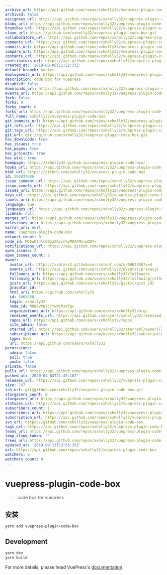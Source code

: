 ```yaml
---
archive_url: https://api.github.com/repos/xxholly32/vuepress-plugin-code-box/{archive_format}{/ref}
archived: false
assignees_url: https://api.github.com/repos/xxholly32/vuepress-plugin-code-box/assignees{/user}
blobs_url: https://api.github.com/repos/xxholly32/vuepress-plugin-code-box/git/blobs{/sha}
branches_url: https://api.github.com/repos/xxholly32/vuepress-plugin-code-box/branches{/branch}
clone_url: https://github.com/xxholly32/vuepress-plugin-code-box.git
collaborators_url: https://api.github.com/repos/xxholly32/vuepress-plugin-code-box/collaborators{/collaborator}
comments_url: https://api.github.com/repos/xxholly32/vuepress-plugin-code-box/comments{/number}
commits_url: https://api.github.com/repos/xxholly32/vuepress-plugin-code-box/commits{/sha}
compare_url: https://api.github.com/repos/xxholly32/vuepress-plugin-code-box/compare/{base}...{head}
contents_url: https://api.github.com/repos/xxholly32/vuepress-plugin-code-box/contents/{+path}
contributors_url: https://api.github.com/repos/xxholly32/vuepress-plugin-code-box/contributors
created_at: '2019-08-06T11:22:33Z'
default_branch: master
deployments_url: https://api.github.com/repos/xxholly32/vuepress-plugin-code-box/deployments
description: code box for vuepress
disabled: false
downloads_url: https://api.github.com/repos/xxholly32/vuepress-plugin-code-box/downloads
events_url: https://api.github.com/repos/xxholly32/vuepress-plugin-code-box/events
fork: false
forks: 0
forks_count: 0
forks_url: https://api.github.com/repos/xxholly32/vuepress-plugin-code-box/forks
full_name: xxholly32/vuepress-plugin-code-box
git_commits_url: https://api.github.com/repos/xxholly32/vuepress-plugin-code-box/git/commits{/sha}
git_refs_url: https://api.github.com/repos/xxholly32/vuepress-plugin-code-box/git/refs{/sha}
git_tags_url: https://api.github.com/repos/xxholly32/vuepress-plugin-code-box/git/tags{/sha}
git_url: git://github.com/xxholly32/vuepress-plugin-code-box.git
has_downloads: true
has_issues: true
has_pages: true
has_projects: true
has_wiki: true
homepage: https://xxholly32.github.io/vuepress-plugin-code-box/
hooks_url: https://api.github.com/repos/xxholly32/vuepress-plugin-code-box/hooks
html_url: https://github.com/xxholly32/vuepress-plugin-code-box
id: 200837086
issue_comment_url: https://api.github.com/repos/xxholly32/vuepress-plugin-code-box/issues/comments{/number}
issue_events_url: https://api.github.com/repos/xxholly32/vuepress-plugin-code-box/issues/events{/number}
issues_url: https://api.github.com/repos/xxholly32/vuepress-plugin-code-box/issues{/number}
keys_url: https://api.github.com/repos/xxholly32/vuepress-plugin-code-box/keys{/key_id}
labels_url: https://api.github.com/repos/xxholly32/vuepress-plugin-code-box/labels{/name}
language: Vue
languages_url: https://api.github.com/repos/xxholly32/vuepress-plugin-code-box/languages
license: null
merges_url: https://api.github.com/repos/xxholly32/vuepress-plugin-code-box/merges
milestones_url: https://api.github.com/repos/xxholly32/vuepress-plugin-code-box/milestones{/number}
mirror_url: null
name: vuepress-plugin-code-box
network_count: 0
node_id: MDEwOlJlcG9zaXRvcnkyMDA4MzcwODY=
notifications_url: https://api.github.com/repos/xxholly32/vuepress-plugin-code-box/notifications{?since,all,participating}
open_issues: 2
open_issues_count: 2
owner:
  avatar_url: https://avatars2.githubusercontent.com/u/6063358?v=4
  events_url: https://api.github.com/users/xxholly32/events{/privacy}
  followers_url: https://api.github.com/users/xxholly32/followers
  following_url: https://api.github.com/users/xxholly32/following{/other_user}
  gists_url: https://api.github.com/users/xxholly32/gists{/gist_id}
  gravatar_id: ''
  html_url: https://github.com/xxholly32
  id: 6063358
  login: xxholly32
  node_id: MDQ6VXNlcjYwNjMzNTg=
  organizations_url: https://api.github.com/users/xxholly32/orgs
  received_events_url: https://api.github.com/users/xxholly32/received_events
  repos_url: https://api.github.com/users/xxholly32/repos
  site_admin: false
  starred_url: https://api.github.com/users/xxholly32/starred{/owner}{/repo}
  subscriptions_url: https://api.github.com/users/xxholly32/subscriptions
  type: User
  url: https://api.github.com/users/xxholly32
permissions:
  admin: false
  pull: true
  push: false
private: false
pulls_url: https://api.github.com/repos/xxholly32/vuepress-plugin-code-box/pulls{/number}
pushed_at: '2020-04-04T21:49:18Z'
releases_url: https://api.github.com/repos/xxholly32/vuepress-plugin-code-box/releases{/id}
size: 767
ssh_url: git@github.com:xxholly32/vuepress-plugin-code-box.git
stargazers_count: 0
stargazers_url: https://api.github.com/repos/xxholly32/vuepress-plugin-code-box/stargazers
statuses_url: https://api.github.com/repos/xxholly32/vuepress-plugin-code-box/statuses/{sha}
subscribers_count: 1
subscribers_url: https://api.github.com/repos/xxholly32/vuepress-plugin-code-box/subscribers
subscription_url: https://api.github.com/repos/xxholly32/vuepress-plugin-code-box/subscription
svn_url: https://github.com/xxholly32/vuepress-plugin-code-box
tags_url: https://api.github.com/repos/xxholly32/vuepress-plugin-code-box/tags
teams_url: https://api.github.com/repos/xxholly32/vuepress-plugin-code-box/teams
temp_clone_token: ''
trees_url: https://api.github.com/repos/xxholly32/vuepress-plugin-code-box/git/trees{/sha}
updated_at: '2019-09-13T13:53:15Z'
url: https://api.github.com/repos/xxholly32/vuepress-plugin-code-box
watchers: 0
watchers_count: 0
---
```


# vuepress-plugin-code-box

> code box for vuepress

## 安装

```
yarn add vuepress-plugin-code-box
```

## Development

```bash
yarn dev
yarn build
```

For more details, please head VuePress's [documentation](https://v1.vuepress.vuejs.org/).
